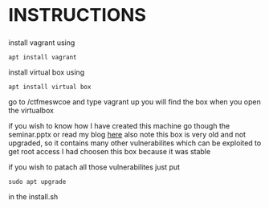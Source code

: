 <h1 style="font-size: 36px;">INSTRUCTIONS</h1>

install vagrant using
<pre><code class="language-bash">apt install vagrant</code></pre>
install virtual box using
<pre><code class="language-bash">apt install virtual box</code></pre>
go to /ctfmeswcoe and type vagrant up
you will find the box when you open the virtualbox

if you wish to know how I have created this machine go though the seminar.pptx
or read my blog [here](https://medium.com/@oumzarkar/how-to-create-your-own-vulnerable-ctf-machines-700b52f87a1e)
also note this box is very old and not upgraded, so it contains many other vulnerabilites which can be exploited to get root access I had choosen this box because it was stable 

if you wish to patach all those vulnerabilites just put 
<pre><code class="language-bash">sudo apt upgrade</code></pre>
in the install.sh 
